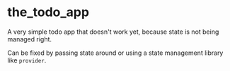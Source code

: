 # the_todo_app

A very simple todo app that doesn't work yet, because state is not being managed right.

Can be fixed by passing state around or using a state management library like `provider`.